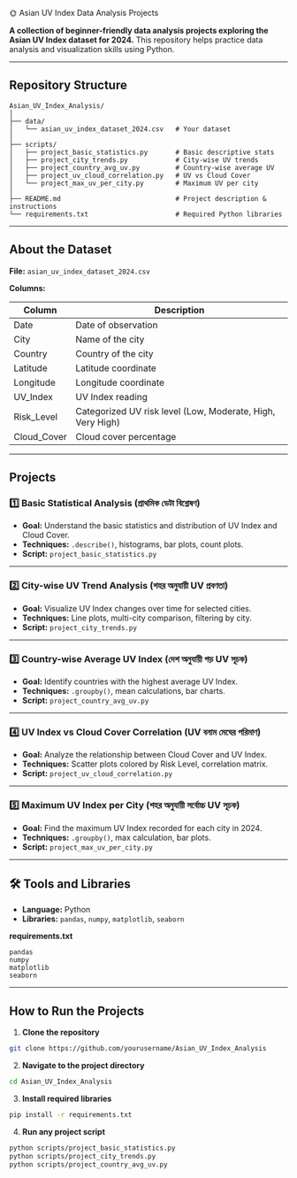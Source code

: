 🌞 Asian UV Index Data Analysis Projects

**A collection of beginner-friendly data analysis projects exploring the Asian UV Index dataset for 2024.**
This repository helps practice data analysis and visualization skills using Python.

---

## Repository Structure

```
Asian_UV_Index_Analysis/
│
├── data/
│   └── asian_uv_index_dataset_2024.csv   # Your dataset
│
├── scripts/
│   ├── project_basic_statistics.py       # Basic descriptive stats
│   ├── project_city_trends.py            # City-wise UV trends
│   ├── project_country_avg_uv.py         # Country-wise average UV
│   ├── project_uv_cloud_correlation.py   # UV vs Cloud Cover
│   └── project_max_uv_per_city.py        # Maximum UV per city
│
├── README.md                             # Project description & instructions
└── requirements.txt                      # Required Python libraries
```

---

## About the Dataset

**File:** `asian_uv_index_dataset_2024.csv`

**Columns:**

| Column       | Description                                                |
| ------------ | ---------------------------------------------------------- |
| Date         | Date of observation                                        |
| City         | Name of the city                                           |
| Country      | Country of the city                                        |
| Latitude     | Latitude coordinate                                        |
| Longitude    | Longitude coordinate                                       |
| UV\_Index    | UV Index reading                                           |
| Risk\_Level  | Categorized UV risk level (Low, Moderate, High, Very High) |
| Cloud\_Cover | Cloud cover percentage                                     |

---

## Projects

### 1️⃣ Basic Statistical Analysis (প্রাথমিক ডেটা বিশ্লেষণ)

* **Goal:** Understand the basic statistics and distribution of UV Index and Cloud Cover.
* **Techniques:** `.describe()`, histograms, bar plots, count plots.
* **Script:** `project_basic_statistics.py`

---

### 2️⃣ City-wise UV Trend Analysis (শহর অনুযায়ী UV প্রবণতা)

* **Goal:** Visualize UV Index changes over time for selected cities.
* **Techniques:** Line plots, multi-city comparison, filtering by city.
* **Script:** `project_city_trends.py`

---

### 3️⃣ Country-wise Average UV Index (দেশ অনুযায়ী গড় UV সূচক)

* **Goal:** Identify countries with the highest average UV Index.
* **Techniques:** `.groupby()`, mean calculations, bar charts.
* **Script:** `project_country_avg_uv.py`

---

### 4️⃣ UV Index vs Cloud Cover Correlation (UV বনাম মেঘের পরিমাণ)

* **Goal:** Analyze the relationship between Cloud Cover and UV Index.
* **Techniques:** Scatter plots colored by Risk Level, correlation matrix.
* **Script:** `project_uv_cloud_correlation.py`

---

### 5️⃣ Maximum UV Index per City (শহর অনুযায়ী সর্বোচ্চ UV সূচক)

* **Goal:** Find the maximum UV Index recorded for each city in 2024.
* **Techniques:** `.groupby()`, max calculation, bar plots.
* **Script:** `project_max_uv_per_city.py`

---

## 🛠️ Tools and Libraries

* **Language:** Python
* **Libraries:** `pandas`, `numpy`, `matplotlib`, `seaborn`

**requirements.txt**

```
pandas
numpy
matplotlib
seaborn
```

---

## How to Run the Projects

1. **Clone the repository**

```bash
git clone https://github.com/yourusername/Asian_UV_Index_Analysis
```

2. **Navigate to the project directory**

```bash
cd Asian_UV_Index_Analysis
```

3. **Install required libraries**

```bash
pip install -r requirements.txt
```

4. **Run any project script**

```bash
python scripts/project_basic_statistics.py
python scripts/project_city_trends.py
python scripts/project_country_avg_uv.py
```
